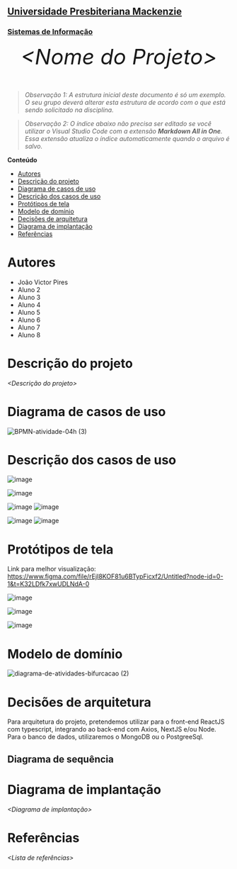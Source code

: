<h2><a href= "https://www.mackenzie.br">Universidade Presbiteriana Mackenzie</a></h2>
<h3><a href= "https://www.mackenzie.br/graduacao/sao-paulo-higienopolis/sistemas-de-informacao">Sistemas de Informação</a></h3>


<font size="+12"><center>
*&lt;Nome do Projeto&gt;*
</center></font>

>*Observação 1: A estrutura inicial deste documento é só um exemplo. O seu grupo deverá alterar esta estrutura de acordo com o que está sendo solicitado na disciplina.*

>*Observação 2: O índice abaixo não precisa ser editado se você utilizar o Visual Studio Code com a extensão **Markdown All in One**. Essa extensão atualiza o índice automaticamente quando o arquivo é salvo.*

**Conteúdo**

- [Autores](#autores)
- [Descrição do projeto](#descrição-do-projeto)
- [Diagrama de casos de uso](#diagrama-de-casos-de-uso)
- [Descrição dos casos de uso](#descrição-dos-casos-de-uso)
- [Protótipos de tela](#protótipos-de-tela)
- [Modelo de domínio](#modelo-de-domínio)
- [Decisões de arquitetura](#decisões-de-arquitetura)
- [Diagrama de implantação](#diagrama-de-implantação)
- [Referências](#referências)


# Autores

* João Victor Pires
* Aluno 2
* Aluno 3
* Aluno 4
* Aluno 5
* Aluno 6
* Aluno 7
* Aluno 8


# Descrição do projeto

*&lt;Descrição do projeto&gt;*

# Diagrama de casos de uso

![BPMN-atividade-04h (3)](https://user-images.githubusercontent.com/100202981/223586431-7b19cb82-e3ea-4c90-8ba7-8ceee34ea653.png)

# Descrição dos casos de uso

![image](https://user-images.githubusercontent.com/100202981/223586696-eb3601a7-f228-4dfb-9196-76888bd02265.png)

![image](https://user-images.githubusercontent.com/100202981/223586806-de1fe20c-4951-49e8-b767-3de9b8304e57.png)

![image](https://user-images.githubusercontent.com/100202981/223586857-498eee97-4ca3-4540-9f9e-574fc9782cbd.png)
![image](https://user-images.githubusercontent.com/100202981/223586887-71a6c2c5-5b83-493a-8677-bca8488c6d63.png)

![image](https://user-images.githubusercontent.com/100202981/223587475-7a9ca3b0-4dc7-43db-9dbe-79bfa4b7175b.png)
![image](https://user-images.githubusercontent.com/100202981/223587514-5794bf5f-c644-4da4-9170-c276cb9ca28a.png)


# Protótipos de tela

Link para melhor visualização: https://www.figma.com/file/rEjI8KOF81u6BTypFicxf2/Untitled?node-id=0-1&t=K32LDfk7xwUDLNdA-0

![image](https://user-images.githubusercontent.com/100202981/223588851-ce3ff764-da5e-4eeb-bd65-9054bc55c9cc.png)

![image](https://user-images.githubusercontent.com/100202981/223588898-5a846039-4d19-46ba-b460-ebae2c1060d0.png)

![image](https://user-images.githubusercontent.com/100202981/223588956-489a6679-e069-4b87-85c8-35293c11c8f5.png)


# Modelo de domínio

![diagrama-de-atividades-bifurcacao (2)](https://user-images.githubusercontent.com/100202981/223596350-4d7d0060-2a9a-4a12-a9e4-7268fe525415.png)


# Decisões de arquitetura

Para arquitetura do projeto, pretendemos utilizar para o front-end ReactJS com typescript, integrando ao back-end com Axios, NextJS e/ou Node. Para o banco de dados, utilizaremos o MongoDB ou o PostgreeSql.

<h2>Diagrama de sequência</h2>

# Diagrama de implantação

*&lt;Diagrama de implantação&gt;*

# Referências

*&lt;Lista de referências&gt;*
